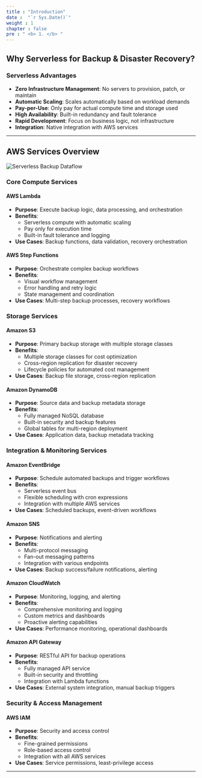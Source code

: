 ```yaml
---
title : "Introduction"
date :  "`r Sys.Date()`" 
weight : 1 
chapter : false
pre : " <b> 1. </b> "
---
```


## Why Serverless for Backup & Disaster Recovery?

### Serverless Advantages
- **Zero Infrastructure Management**: No servers to provision, patch, or maintain
- **Automatic Scaling**: Scales automatically based on workload demands
- **Pay-per-Use**: Only pay for actual compute time and storage used
- **High Availability**: Built-in redundancy and fault tolerance
- **Rapid Development**: Focus on business logic, not infrastructure
- **Integration**: Native integration with AWS services

---

## AWS Services Overview


![Serverless Backup Dataflow](/FCJ-Workshop/images/001-backupdataflow.jpg)


### Core Compute Services

#### **AWS Lambda**
- **Purpose**: Execute backup logic, data processing, and orchestration
- **Benefits**: 
  - Serverless compute with automatic scaling
  - Pay only for execution time
  - Built-in fault tolerance and logging
- **Use Cases**: Backup functions, data validation, recovery orchestration

#### **AWS Step Functions**
- **Purpose**: Orchestrate complex backup workflows
- **Benefits**:
  - Visual workflow management
  - Error handling and retry logic
  - State management and coordination
- **Use Cases**: Multi-step backup processes, recovery workflows

### Storage Services

#### **Amazon S3**
- **Purpose**: Primary backup storage with multiple storage classes
- **Benefits**:
  - Multiple storage classes for cost optimization
  - Cross-region replication for disaster recovery
  - Lifecycle policies for automated cost management
- **Use Cases**: Backup file storage, cross-region replication

#### **Amazon DynamoDB**
- **Purpose**: Source data and backup metadata storage
- **Benefits**:
  - Fully managed NoSQL database
  - Built-in security and backup features
  - Global tables for multi-region deployment
- **Use Cases**: Application data, backup metadata tracking

### Integration & Monitoring Services

#### **Amazon EventBridge**
- **Purpose**: Schedule automated backups and trigger workflows
- **Benefits**:
  - Serverless event bus
  - Flexible scheduling with cron expressions
  - Integration with multiple AWS services
- **Use Cases**: Scheduled backups, event-driven workflows

#### **Amazon SNS**
- **Purpose**: Notifications and alerting
- **Benefits**:
  - Multi-protocol messaging
  - Fan-out messaging patterns
  - Integration with various endpoints
- **Use Cases**: Backup success/failure notifications, alerting

#### **Amazon CloudWatch**
- **Purpose**: Monitoring, logging, and alerting
- **Benefits**:
  - Comprehensive monitoring and logging
  - Custom metrics and dashboards
  - Proactive alerting capabilities
- **Use Cases**: Performance monitoring, operational dashboards

#### **Amazon API Gateway**
- **Purpose**: RESTful API for backup operations
- **Benefits**:
  - Fully managed API service
  - Built-in security and throttling
  - Integration with Lambda functions
- **Use Cases**: External system integration, manual backup triggers

### Security & Access Management

#### **AWS IAM**
- **Purpose**: Security and access control
- **Benefits**:
  - Fine-grained permissions
  - Role-based access control
  - Integration with all AWS services
- **Use Cases**: Service permissions, least-privilege access

---

